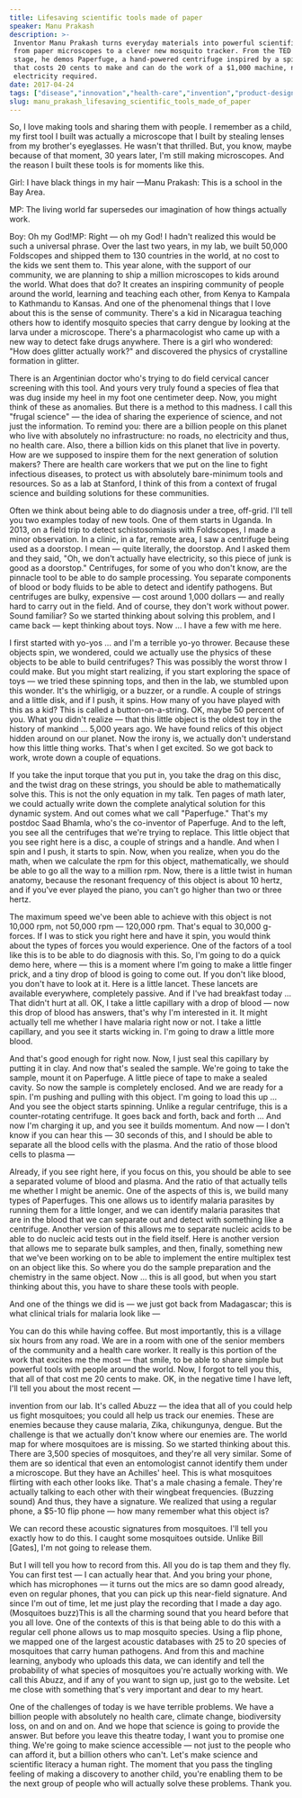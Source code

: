 ```yaml
---
title: Lifesaving scientific tools made of paper
speaker: Manu Prakash
description: >-
 Inventor Manu Prakash turns everyday materials into powerful scientific devices,
 from paper microscopes to a clever new mosquito tracker. From the TED Fellows
 stage, he demos Paperfuge, a hand-powered centrifuge inspired by a spinning toy
 that costs 20 cents to make and can do the work of a $1,000 machine, no
 electricity required.
date: 2017-04-24
tags: ["disease","innovation","health-care","invention","product-design","ted-fellows","medicine"]
slug: manu_prakash_lifesaving_scientific_tools_made_of_paper
---
```


So, I love making tools and sharing them with people. I remember as a child, my first tool
I built was actually a microscope that I built by stealing lenses from my brother's
eyeglasses. He wasn't that thrilled. But, you know, maybe because of that moment, 30 years
later, I'm still making microscopes. And the reason I built these tools is for moments
like this.

Girl: I have black things in my hair —Manu Prakash: This is a school in the Bay
Area.

MP: The living world far supersedes our imagination of how things actually
work.

Boy: Oh my God!MP: Right — oh my God! I hadn't realized this would be such a universal
phrase. Over the last two years, in my lab, we built 50,000 Foldscopes and shipped them to
130 countries in the world, at no cost to the kids we sent them to. This year alone, with
the support of our community, we are planning to ship a million microscopes to kids around
the world. What does that do? It creates an inspiring community of people around the
world, learning and teaching each other, from Kenya to Kampala to Kathmandu to Kansas. And
one of the phenomenal things that I love about this is the sense of community. There's a
kid in Nicaragua teaching others how to identify mosquito species that carry dengue by
looking at the larva under a microscope. There's a pharmacologist who came up with a new
way to detect fake drugs anywhere. There is a girl who wondered: "How does glitter
actually work?" and discovered the physics of crystalline formation in
glitter.

There is an Argentinian doctor who's trying to do field cervical cancer screening with
this tool. And yours very truly found a species of flea that was dug inside my heel in my
foot one centimeter deep. Now, you might think of these as anomalies. But there is a method
to this madness. I call this "frugal science" — the idea of sharing the experience of
science, and not just the information. To remind you: there are a billion people on this
planet who live with absolutely no infrastructure: no roads, no electricity and thus, no
health care. Also, there a billion kids on this planet that live in poverty. How are we
supposed to inspire them for the next generation of solution makers? There are health care
workers that we put on the line to fight infectious diseases, to protect us with
absolutely bare-minimum tools and resources. So as a lab at Stanford, I think of this from
a context of frugal science and building solutions for these communities.

Often we think about being able to do diagnosis under a tree, off-grid. I'll tell you two
examples today of new tools. One of them starts in Uganda. In 2013, on a field trip to
detect schistosomiasis with Foldscopes, I made a minor observation. In a clinic, in a far,
remote area, I saw a centrifuge being used as a doorstop. I mean — quite literally, the
doorstop. And I asked them and they said, "Oh, we don't actually have electricity, so this
piece of junk is good as a doorstop." Centrifuges, for some of you who don't know, are the
pinnacle tool to be able to do sample processing. You separate components of blood or body
fluids to be able to detect and identify pathogens. But centrifuges are bulky, expensive —
cost around 1,000 dollars — and really hard to carry out in the field. And of course, they
don't work without power. Sound familiar? So we started thinking about solving this
problem, and I came back — kept thinking about toys. Now ... I have a few with me
here.

I first started with yo-yos ... and I'm a terrible yo-yo thrower. Because these objects
spin, we wondered, could we actually use the physics of these objects to be able to build
centrifuges? This was possibly the worst throw I could make. But you might start
realizing, if you start exploring the space of toys — we tried these spinning tops, and
then in the lab, we stumbled upon this wonder. It's the whirligig, or a buzzer, or a
rundle. A couple of strings and a little disk, and if I push, it spins. How many of you
have played with this as a kid? This is called a button-on-a-string. OK, maybe 50 percent
of you. What you didn't realize — that this little object is the oldest toy in the history
of mankind ... 5,000 years ago. We have found relics of this object hidden around on our
planet. Now the irony is, we actually don't understand how this little thing works. That's
when I get excited. So we got back to work, wrote down a couple of equations.

If you take the input torque that you put in, you take the drag on this disc, and the
twist drag on these strings, you should be able to mathematically solve this. This is not
the only equation in my talk. Ten pages of math later, we could actually write down the
complete analytical solution for this dynamic system. And out comes what we call
"Paperfuge." That's my postdoc Saad Bhamla, who's the co-inventor of Paperfuge. And to the
left, you see all the centrifuges that we're trying to replace. This little object that you
see right here is a disc, a couple of strings and a handle. And when I spin and I push, it
starts to spin. Now, when you realize, when you do the math, when we calculate the rpm for
this object, mathematically, we should be able to go all the way to a million rpm. Now,
there is a little twist in human anatomy, because the resonant frequency of this object is
about 10 hertz, and if you've ever played the piano, you can't go higher than two or three
hertz.

The maximum speed we've been able to achieve with this object is not 10,000 rpm, not
50,000 rpm — 120,000 rpm. That's equal to 30,000 g-forces. If I was to stick you right
here and have it spin, you would think about the types of forces you would experience. One
of the factors of a tool like this is to be able to do diagnosis with this. So, I'm going
to do a quick demo here, where — this is a moment where I'm going to make a little finger
prick, and a tiny drop of blood is going to come out. If you don't like blood, you don't
have to look at it. Here is a little lancet. These lancets are available everywhere,
completely passive. And if I've had breakfast today ... That didn't hurt at all. OK, I
take a little capillary with a drop of blood — now this drop of blood has answers, that's
why I'm interested in it. It might actually tell me whether I have malaria right now or
not. I take a little capillary, and you see it starts wicking in. I'm going to draw a
little more blood.

And that's good enough for right now. Now, I just seal this capillary by putting it in
clay. And now that's sealed the sample. We're going to take the sample, mount it on
Paperfuge. A little piece of tape to make a sealed cavity. So now the sample is completely
enclosed. And we are ready for a spin. I'm pushing and pulling with this object. I'm going
to load this up ... And you see the object starts spinning. Unlike a regular centrifuge,
this is a counter-rotating centrifuge. It goes back and forth, back and forth ... And now
I'm charging it up, and you see it builds momentum. And now — I don't know if you can hear
this — 30 seconds of this, and I should be able to separate all the blood cells with the
plasma. And the ratio of those blood cells to plasma —

Already, if you see right here, if you focus on this, you should be able to see a
separated volume of blood and plasma. And the ratio of that actually tells me whether I
might be anemic. One of the aspects of this is, we build many types of Paperfuges. This one
allows us to identify malaria parasites by running them for a little longer, and we can
identify malaria parasites that are in the blood that we can separate out and detect with
something like a centrifuge. Another version of this allows me to separate nucleic acids
to be able to do nucleic acid tests out in the field itself. Here is another version that
allows me to separate bulk samples, and then, finally, something new that we've been
working on to be able to implement the entire multiplex test on an object like this. So
where you do the sample preparation and the chemistry in the same object. Now ... this is
all good, but when you start thinking about this, you have to share these tools with
people.

And one of the things we did is — we just got back from Madagascar; this is what clinical
trials for malaria look like —

You can do this while having coffee. But most importantly, this is a village six hours
from any road. We are in a room with one of the senior members of the community and a
health care worker. It really is this portion of the work that excites me the most — that
smile, to be able to share simple but powerful tools with people around the world. Now, I
forgot to tell you this, that all of that cost me 20 cents to make. OK, in the negative
time I have left, I'll tell you about the most recent —

invention from our lab. It's called Abuzz — the idea that all of you could help us fight
mosquitoes; you could all help us track our enemies. These are enemies because they cause
malaria, Zika, chikungunya, dengue. But the challenge is that we actually don't know where
our enemies are. The world map for where mosquitoes are is missing. So we started thinking
about this. There are 3,500 species of mosquitoes, and they're all very similar. Some of
them are so identical that even an entomologist cannot identify them under a
microscope. But they have an Achilles' heel. This is what mosquitoes flirting with each
other looks like. That's a male chasing a female. They're actually talking to each other
with their wingbeat frequencies. (Buzzing sound) And thus, they have a signature. We
realized that using a regular phone, a $5-10 flip phone — how many remember what this
object is?

We can record these acoustic signatures from mosquitoes. I'll tell you exactly how to do
this. I caught some mosquitoes outside. Unlike Bill [Gates], I'm not going to release
them.

But I will tell you how to record from this. All you do is tap them and they fly. You can
first test — I can actually hear that. And you bring your phone, which has microphones —
it turns out the mics are so damn good already, even on regular phones, that you can pick
up this near-field signature. And since I'm out of time, let me just play the recording
that I made a day ago.(Mosquitoes buzz)This is all the charming sound that you heard
before that you all love. One of the contexts of this is that being able to do this with a
regular cell phone allows us to map mosquito species. Using a flip phone, we mapped one of
the largest acoustic databases with 25 to 20 species of mosquitoes that carry human
pathogens. And from this and machine learning, anybody who uploads this data, we can
identify and tell the probability of what species of mosquitoes you're actually working
with. We call this Abuzz, and if any of you want to sign up, just go to the website. Let me
close with something that's very important and dear to my heart.

One of the challenges of today is we have terrible problems. We have a billion people with
absolutely no health care, climate change, biodiversity loss, on and on and on. And we
hope that science is going to provide the answer. But before you leave this theatre today,
I want you to promise one thing. We're going to make science accessible — not just to the
people who can afford it, but a billion others who can't. Let's make science and
scientific literacy a human right. The moment that you pass the tingling feeling of making
a discovery to another child, you're enabling them to be the next group of people who will
actually solve these problems. Thank you.

<!--
ad_duration=3.33
comment_count=35
event="TED2017"
external_start_time=0
has_talk_citation=0
intro_duration=11.82
is_subtitle_required="False"
is_talk_featured="True"
language="en"
language_swap="False"
native_language="en"
number_of_related_talks=6
number_of_speakers=1
number_of_subtitled_videos=19
number_of_tags=7
number_of_talk_download_languages=19
number_of_talk_more_resources=1
number_of_talk_recommendations=0
number_of_talks_take_actions=2
post_ad_duration=0.83
published_timestamp="2017-07-10 14:51:16"
recording_date="2017-04-24"
speaker_description="Physicist, inventor"
speaker_is_published=1
speaker_name="Manu Prakash"
talk_name="Lifesaving scientific tools made of paper"
talks_tags=["disease","innovation","health-care","invention","product-design","ted-fellows","medicine"]
url_audio="https://download.ted.com/talks/ManuPrakash_2017U.mp3?apikey=acme-roadrunner"
url_photo_speaker="https://pe.tedcdn.com/images/ted/4f8ecda6fbc8c11d77716d59ff0e001b5b614b86_254x191.jpg"
url_photo_talk="https://s3.amazonaws.com/talkstar-photos/uploads/01a8572d-c44d-44f7-836b-17d17b7d1837/ManuPrakash_2017U-embed.jpg"
url_webpage="https://www.ted.com/talks/manu_prakash_lifesaving_scientific_tools_made_of_paper"
video_type_name="TED Stage Talk"
-->
